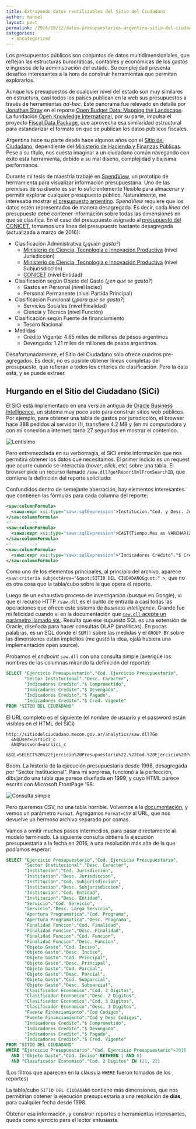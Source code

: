 ```yaml
---
title: Extrayendo datos reutilizables del Sitio del Ciudadano
author: manuel
layout: post
permalink: /2016/10/12/datos-presupuestarios-argentina-sitio-del-ciudadano
categories:
  - Uncategorized
---
```


<style type="text/css">
  .gist-file
  .gist-data {max-height: 300px;}
</style>

Los presupuestos públicos son conjuntos de datos multidimensionlales, que reflejan
las estructuras burocráticas, contables y económicas de los gastos e
ingresos de la administración del estado. Su complejidad presenta
desafíos interesantes a la hora de construir herramientas que permitan
explorarlos.

Aunque los presupuestos de cualquier nivel del estado son muy
similares en estructura, casi todos los países publican en la web sus presupuestos
a través de herramientas *ad-hoc*. Este panorama fue
relevado en detalle por [Jonathan Stray](http://jonathanstray.com) en
el reporte
[Open Budget Data: Mapping the Landscape](http://papers.ssrn.com/sol3/papers.cfm?abstract_id=2654878). La
fundación [Open Knowledge International](https://okfn.org/), por su
parte, impulsa el proyecto
[Fiscal Data Package](http://specs.frictionlessdata.io/fiscal-data-package/),
que aprovecha esa similaridad estructural para estandarizar el formato
en que se publican los datos públicos fiscales.

Argentina hace su parte desde hace algunos años con el
[Sitio del Ciudadano](http://sitiodelciudadano.mecon.gov.ar),
dependiente del
[Ministerio de Hacienda y Finanzas Públicas](http://www.mecon.gov.ar). Pese
a su título, nos cuesta imaginar a un ciudadano común navegando con
éxito esta herramienta, debido a su mal diseño, complejidad y bajísima
performance.

Durante mi tesis de maestría trabajé en
[SpendView](https://spendview.media.mit.edu/), un
prototipo de herrramienta para visualizar información
presupuestaria. Uno de las premisas de su diseño es ser lo
suficientemente flexible para almacenar y permitir explorar
cualquier presupuesto público. Naturalmente, me interesaba mostrar [el
presupuesto argentino](https://spendview.media.mit.edu/cube/argentina). *SpendView*
requiere que los datos estén representados de manera desagregada. Es
decir, cada *línea* del presupuesto debe contener información sobre
todas las dimensiones en que se clasifica. En el caso del presupuesto asignado al
[presupuesto del CONICET](https://spendview.media.mit.edu/cube/argentina/Institucional/Ministerio%20de%20Ciencia%2C%20Tecnolog%C3%ADa%20e%20Innovaci%C3%B3n%20Productiva/Ministerio%20de%20Ciencia%2C%20Tecnolog%C3%ADa%20e%20Innovaci%C3%B3n%20Productiva/Consejo%20Nacional%20de%20Investigaciones%20Cient%C3%ADficas%20y%20T%C3%A9cnicas),
tomamos una línea del presupuesto bastante desagregada (actualizada a marzo de 2016):

  - Clasificación Administrativa (*¿quién gasta?*)
    - [Ministerio de Ciencia, Tecnología e Innovación Productiva](https://spendview.media.mit.edu/cube/argentina/Institucional/Ministerio%20de%20Ciencia%2C%20Tecnolog%C3%ADa%20e%20Innovaci%C3%B3n%20Productiva) (nivel Jurisdicción)
    - [Ministerio de Ciencia, Tecnología e Innovación Productiva](https://spendview.media.mit.edu/cube/argentina/Institucional/Ministerio%20de%20Ciencia%2C%20Tecnolog%C3%ADa%20e%20Innovaci%C3%B3n%20Productiva/Ministerio%20de%20Ciencia%2C%20Tecnolog%C3%ADa%20e%20Innovaci%C3%B3n%20Productiva) (nivel Subjurisdicción)
    - [CONICET](https://spendview.media.mit.edu/cube/argentina/Institucional/Ministerio%20de%20Ciencia%2C%20Tecnolog%C3%ADa%20e%20Innovaci%C3%B3n%20Productiva/Ministerio%20de%20Ciencia%2C%20Tecnolog%C3%ADa%20e%20Innovaci%C3%B3n%20Productiva/Consejo%20Nacional%20de%20Investigaciones%20Cient%C3%ADficas%20y%20T%C3%A9cnicas) (nivel Entidad)
  - Clasificación según Objeto del Gasto (*¿en qué se gasta?*)
    - Gastos en Personal (nivel Inciso)
    - Personal Permanente (nivel Partida Principal)
  - Clasificación Funcional (*¿para qué se gasta?*)
    - Servicios Sociales (nivel Finalidad)
    - Ciencia y Técnica (nivel Función)
  - Clasificación según Fuente de financiamiento
    - Tesoro Nacional
  - Medidas
    - Crédito Vigente: 4.65 miles de millones de pesos argentinos
    - Devengado: 1.21 miles de millones de pesos argentinos.

Desafortunadamente, el Sitio del Ciudadano sólo ofrece cuadros pre-agregados. Es decir, no es posible obtener líneas completas del presupuesto, que refieran a todos los criterios de clasificación. Pero la data está, y se puede extraer.

## Hurgando en el Sitio del Ciudadano (SiCi)

El SiCi está implementado en una versión antigua de [Oracle Business Intelligence](https://www.oracle.com/solutions/business-analytics/business-intelligence/index.html), un sistema muy poco apto para construir sitios web públicos. Por ejemplo, para obtener una tabla de gastos por jurisdicción, el browser hace 388 pedidos al servidor (!), transfiere 4.2 MB y (en mi computadora y con mi conexión a internet) tarda 27 segundos en mostrar el contenido.

![Lentísimo](/wp-content/uploads/2016/10/sici_lento.png)


Pero entremezclada en su verborragia, el SiCi emite información que nos permitirá obtener los datos que necesitamos. El primer indicio es un request que ocurre cuando se interactúa (*hover*, *click*, etc) sobre una tabla. El browser pide un recurso llamado `/saw.dll?getReportXmlFromSearchID`, que contiene la definición del reporte solicitado:

<script src="https://gist.github.com/jazzido/f933d4686742e34d843e7ce50825bea8.js"></script>

Confundidos dentro de semejante aberración, hay elementos interesantes que contienen las fórmulas para cada columna del reporte:

``` xml
<saw:columnFormula>
  <sawx:expr xsi:type="sawx:sqlExpression">Institucion."Cod. y Desc. Jurisdiccion"</sawx:expr>
</saw:columnFormula>
<!-- ... -->
<saw:columnFormula>
  <sawx:expr xsi:type="sawx:sqlExpression">CAST(Tiempo.Mes as VARCHAR(2))</sawx:expr>
</saw:columnFormula>
<!-- ... -->
<saw:columnFormula>
  <sawx:expr xsi:type="sawx:sqlExpression">"Indicadores Credito"."$ Cred. Vigente"</sawx:expr>
</saw:columnFormula>
```

Como uno de los elementos principales, al principio del archivo, aparece `<saw:criteria subjectArea="&quot;SITIO DEL CIUDADANO&quot;" >`, que no es otra cosa que la tabla/cubo sobre la que opera el reporte.

Luego de un exhaustivo proceso de investigación (busqué en Google), vi que el recurso HTTP `/saw.dll` es el punto de entrada a casi todas las operaciones que ofrece este sistema de *business intelligence*. Grande fue mi felicidad cuando vi en la documentación que [`saw.dll` acepta un parámetro llamado `SQL`](https://docs.oracle.com/cd/E14571_01/bi.1111/e16364/apiwebintegrate.htm#BIEIT357). Resulta que ese supuesto SQL es una extensión de Oracle, diseñada para hacer consultas OLAP (analíticas). En pocas palabras, es un SQL donde el `SUM()` sobre las medidas y el `GROUP BY` sobre las dimensiones están implícitos (me gustó la idea, ojalá hubiera una implementación open source).

Probamos el *endpoint* `saw.dll` con una consulta simple (averigüé los nombres de las columnas mirando la definición del reporte):

``` sql
SELECT "Ejercicio Presupuestario"."Cod. Ejercicio Presupuestario",
       "Sector Institucional"."Desc. Caracter",
       "Indicadores Credito"."$ Comprometido",
       "Indicadores Credito"."$ Devengado",
       "Indicadores Credito"."$ Pagado",
       "Indicadores Credito"."$ Cred. Vigente"
FROM "SITIO DEL CIUDADANO"
```

El URL completo es el siguiente (el nombre de usuario y el password están visibles en el HTML del SiCi)

```
http://sitiodelciudadano.mecon.gov.ar/analytics/saw.dll?Go
  &NQUser=usrsici_c
  &NQPassword=usrsici_c
  &SQL=SELECT%20%22Ejercicio%20Presupuestario%22.%22Cod.%20Ejercicio%20Presupuestario%22,%20%22Sector%20Institucional%22.%22Desc.%20Caracter%22,%20%22Indicadores%20Credito%22.%22$%20Comprometido%22,%20%22Indicadores%20Credito%22.%22$%20Devengado%22,%20%22Indicadores%20Credito%22.%22$%20Pagado%22,%20%22Indicadores%20Credito%22.%22$%20Cred.%20Vigente%22%20FROM%20%22SITIO%20DEL%20CIUDADANO%22
```
Boom. La historia de la ejecución presupuestaria desde 1998, desagregada por "Sector Institucional". Para mi sorpresa, funcionó a la perfección, dibujando una tabla que parece diseñada en 1999, y cuyo HTML parece escrito con Microsoft FrontPage '98:

![Consulta simple](/wp-content/uploads/2016/10/tabla_consulta_simple.png)

Pero queremos CSV, no una tabla horrible. Volvemos a la [documentación](https://docs.oracle.com/cd/E14571_01/bi.1111/e16364/apiwebintegrate.htm), y vemos un parámetro `Format`. Agregamos `Format=CSV` al URL, que nos devuelve un  hermoso archivo separado por comas.

Vamos a omitir muchos pasos intermedios, para pasar directamente al modelo terminado. La siguiente consulta obtiene la ejecución presupuestaria a la fecha en 2016, a una resolución más alta de la que podíamos esperar:

``` sql
SELECT "Ejercicio Presupuestario"."Cod. Ejercicio Presupuestario",
       "Sector Institucional"."Desc. Caracter",
       "Institucion"."Cod. Jurisdiccion",
       "Institucion"."Desc. Jurisdiccion",
       "Institucion"."Cod. Subjurisdiccion",
       "Institucion"."Desc. Subjurisdiccion",
       "Institucion"."Cod. Entidad",
       "Institucion"."Desc. Entidad",
       "Servicio"."Cod. Servicio",
       "Servicio"."Desc. Larga Servicio",
       "Apertura Programatica"."Cod. Programa",
       "Apertura Programatica"."Desc. Programa",
       "Finalidad Funcion"."Cod. Finalidad",
       "Finalidad Funcion"."Desc. Finalidad",
       "Finalidad Funcion"."Cod. Funcion",
       "Finalidad Funcion"."Desc. Funcion",
       "Objeto Gasto"."Cod. Inciso",
       "Objeto Gasto"."Desc. Inciso",
       "Objeto Gasto"."Cod. Principal",
       "Objeto Gasto"."Desc. Principal",
       "Objeto Gasto"."Cod. Parcial",
       "Objeto Gasto"."Desc. Parcial",
       "Objeto Gasto"."Cod. Subparcial",
       "Objeto Gasto"."Desc. Subparcial",
       "Clasificador Economico"."Cod. 2 Digitos",
       "Clasificador Economico"."Desc. 2 Digitos",
       "Clasificador Economico"."Cod. 3 Digitos",
       "Clasificador Economico"."Desc. 3 Digitos",
       "Fuente Financiamiento"."Cod Codigos",
       "Fuente Financiamiento"."Cod y Desc Codigos",
       "Indicadores Credito"."$ Comprometido",
       "Indicadores Credito"."$ Devengado",
       "Indicadores Credito"."$ Pagado",
       "Indicadores Credito"."$ Cred. Vigente"
FROM "SITIO DEL CIUDADANO"
WHERE "Ejercicio Presupuestario"."Cod. Ejercicio Presupuestario"=2016
  AND ("Objeto Gasto"."Cod. Inciso" BETWEEN 1 AND 8)
  AND "Clasificador Economico"."Cod. 2 Digitos" IN (21, 22)
```

(Los filtros que aparecen en la cláusula `WHERE` fueron tomados de los reportes)

La tabla/cubo `SITIO DEL CIUDADANO` contiene más dimensiones, que nos permitirían obtener la ejecución presupuestaria a una resolución de **días**, para cualquier fecha desde 1998.

Obtener esa información, y construir reportes o herramientas interesantes, queda como ejercicio para el lector entusiasta.
